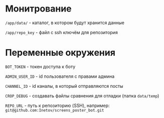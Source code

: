 # Монитрование

`/app/data/` - каталог, в котором будут хранится данные

`/app/repo_key` - файл с ssh ключём для репозитория


# Переменные окружения

`BOT_TOKEN` - токен доступа к боту

`ADMIN_USER_ID` - id пользователя с правами админа

`CHANNEL_ID` - id каналы, в который отправляются посты

`CROP_DEBUG` - создавать файлы сравнения для отладки (папка `data/temp`)

`REPO_URL` - путь к репозиторию (SSH), например: `git@github.com:Inetov/screens_poster_bot.git`
